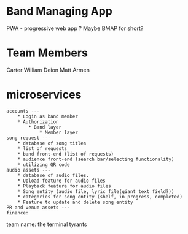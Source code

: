 # Band Managing App

PWA - progressive web app ?
Maybe BMAP for short?

# Team Members

Carter
William
Deion
Matt
Armen

# microservices

    accounts ---
        * Login as band member
        * Authorization
            * Band layer
                * Member layer
    song request ---
        * database of song titles
        * list of requests
        * band front-end (list of requests)
        * audience front-end (search bar/selecting functionality)
        * utilizing QR code
    audio assets ---
        * database of audio files.
        * Upload feature for audio files
        * Playback feature for audio files
        * Song entity (audio file, lyric file(giant text field?))
        * categories for song entity (shelf, in progress, completed)
        * Feature to update and delete song entity
    PR and venue assets ---
    finance:

team name:
the terminal tyrants
